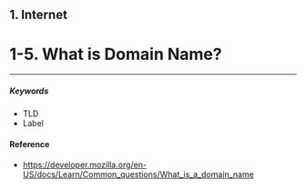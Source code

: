 ## 1. Internet
# 1-5. What is Domain Name?


***
##### Keywords
- TLD
- Label

#### Reference
- https://developer.mozilla.org/en-US/docs/Learn/Common_questions/What_is_a_domain_name